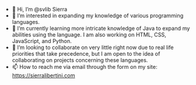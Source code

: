 - 👋 Hi, I’m @svlib Sierra
- 👀 I’m interested in expanding my knowledge of various programming languages.
- 🌱 I’m currently learning more intricate knowledge of Java to expand my abilities using the language. I am also working on HTML, CSS, JavaScript, and Python. 
- 💞️ I’m looking to collaborate on very little right now due to real life priorities that take precedence, but I am open to the idea of collaborating on projects concerning these languages. 
- 📫 How to reach me via email through the form on my site: https://sierralibertini.com

<!---
svlib/svlib is a ✨ special ✨ repository because its `README.md` (this file) appears on your GitHub profile.
You can click the Preview link to take a look at your changes.
--->
